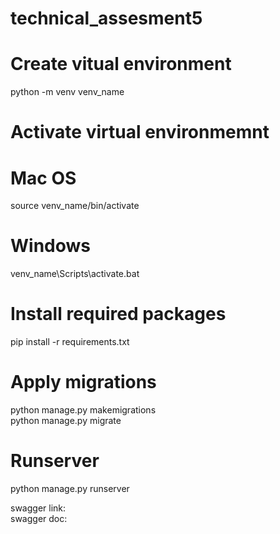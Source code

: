 # technical_assesment5

# Create vitual environment
python -m venv venv_name

# Activate virtual environmemnt
# Mac OS
source venv_name/bin/activate
# Windows
venv_name\Scripts\activate.bat

# Install required packages
pip install -r requirements.txt

# Apply migrations
python manage.py makemigrations <br>
python manage.py migrate

# Runserver
python manage.py runserver


swagger link: <br>
swagger doc: 
